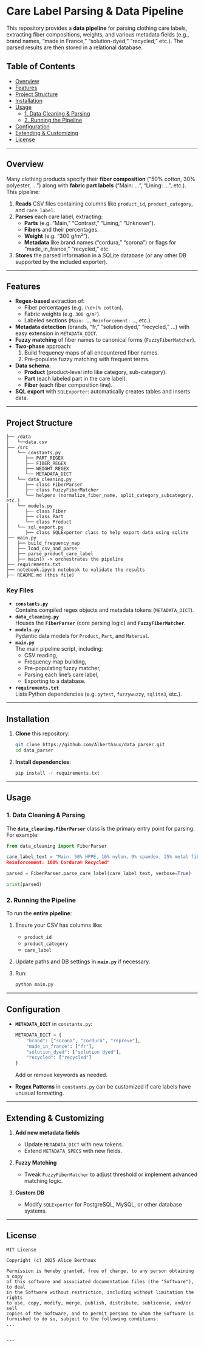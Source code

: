 
# Care Label Parsing & Data Pipeline

This repository provides a **data pipeline** for parsing clothing care labels, extracting fiber compositions, weights, and various metadata fields (e.g., brand names, “made in France,” “solution-dyed,” “recycled,” etc.). The parsed results are then stored in a relational database.

## Table of Contents

- [Overview](#overview)
- [Features](#features)
- [Project Structure](#project-structure)
- [Installation](#installation)
- [Usage](#usage)
  - [1. Data Cleaning & Parsing](#1-data-cleaning--parsing)
  - [2. Running the Pipeline](#2-running-the-pipeline)
- [Configuration](#configuration)
- [Extending & Customizing](#extending--customizing)
- [License](#license)

---

## Overview

Many clothing products specify their **fiber composition** (“50% cotton, 30% polyester, …”) along with **fabric part labels** (“Main: …”, “Lining: …”, etc.). This pipeline:

1. **Reads** CSV files containing columns like `product_id`, `product_category`, and `care_label`.
2. **Parses** each care label, extracting:
   - **Parts** (e.g. “Main,” “Contrast,” “Lining,” “Unknown”).
   - **Fibers** and their percentages.
   - **Weight** (e.g. “300 g/m²”).
   - **Metadata** like brand names (“cordura,” “sorona”) or flags for “made_in_france,” “recycled,” etc.
3. **Stores** the parsed information in a SQLite database (or any other DB supported by the included exporter).

---

## Features

- **Regex-based** extraction of:
  - Fiber percentages (e.g. `(\d+)% cotton`).
  - Fabric weights (e.g. `300 g/m²`).
  - Labeled sections (`Main: …`, `Reinforcement: …`, etc.).
- **Metadata detection** (brands, “fr,” “solution dyed,” “recycled,” …) with easy extension in `METADATA_DICT`.
- **Fuzzy matching** of fiber names to canonical forms (`FuzzyFiberMatcher`).
- **Two-phase** approach:
  1. Build frequency maps of all encountered fiber names.
  2. Pre-populate fuzzy matching with frequent terms.
- **Data schema**:
  - **Product** (product-level info like category, sub-category).
  - **Part** (each labeled part in the care label).
  - **Fiber** (each fiber composition line).
- **SQL export** with `SQLExporter`: automatically creates tables and inserts data.

---

## Project Structure

```
├── /data
│   └──data.csv
├── /src
│   └── constants.py
│      ├── PART_REGEX
│      ├── FIBER_REGEX
│      ├── WEIGHT_REGEX
│      └── METADATA_DICT
│   └── data_cleaning.py
│      ├── class FiberParser
│      ├── class FuzzyFiberMatcher
│      └── helpers (normalize_fiber_name, split_category_subcategory, etc.)
│   └── models.py
│      ├── class Fiber
│      ├── class Part
│      └── class Product
│   └── sql_export.py
│      ├── class SQLExporter class to help export data using sqlite
├── main.py
│   ├── build_frequency_map
│   ├── load_csv_and_parse
│   ├── parse_product_care_label
│   ├── main() -> orchestrates the pipeline
├── requirements.txt
├── notebook.ipynb notebook to validate the results
├── README.md (this file)

```

### Key Files

- **`constants.py`**  
  Contains compiled regex objects and metadata tokens (`METADATA_DICT`).
- **`data_cleaning.py`**  
  Houses the **`FiberParser`** (core parsing logic) and **`FuzzyFiberMatcher`**.  
- **`models.py`**  
  Pydantic data models for `Product`, `Part`, and `Material`.  
- **`main.py`**  
  The main pipeline script, including:
  - CSV reading,
  - Frequency map building,
  - Pre-populating fuzzy matcher,
  - Parsing each line’s care label,
  - Exporting to a database.  
- **`requirements.txt`**  
  Lists Python dependencies (e.g. `pytest`, `fuzzywuzzy`, `sqlite3`, etc.).

---

## Installation

1. **Clone** this repository:

   ```bash
   git clone https://github.com/Alberthaux/data_parser.git
   cd data_parser
   ```

2. **Install dependencies**:

   ```bash
   pip install -r requirements.txt
   ```

---

## Usage

### 1. Data Cleaning & Parsing

The **`data_cleaning.FiberParser`** class is the primary entry point for parsing. For example:

```python
from data_cleaning import FiberParser

care_label_text = "Main: 50% HPPE, 16% nylon, 9% spandex, 25% metal fibre...
Reinforcement: 100% Cordura® Recycled"

parsed = FiberParser.parse_care_label(care_label_text, verbose=True)

print(parsed)
```

### 2. Running the Pipeline

To run the **entire pipeline**:

1. Ensure your CSV has columns like:
   - `product_id`
   - `product_category`
   - `care_label`
2. Update paths and DB settings in **`main.py`** if necessary.
3. Run:

   ```bash
   python main.py
   ```

---

## Configuration

- **`METADATA_DICT`** in `constants.py`:
  ```python
  METADATA_DICT = {
      "brand": ["sorona", "cordura", "repreve"],
      "made_in_france": ["fr"],
      "solution_dyed": ["solution dyed"],
      "recycled": ["recycled"]
  }
  ```
  Add or remove keywords as needed.

- **Regex Patterns** in `constants.py` can be customized if care labels have unusual formatting.

---

## Extending & Customizing

1. **Add new metadata fields**  
   - Update `METADATA_DICT` with new tokens.
   - Extend `METADATA_SPECS` with new fields.

2. **Fuzzy Matching**  
   - Tweak `FuzzyFiberMatcher` to adjust threshold or implement advanced matching logic.

3. **Custom DB**  
   - Modify `SQLExporter` for PostgreSQL, MySQL, or other database systems.

---

## License

```
MIT License

Copyright (c) 2025 Alice Berthaux

Permission is hereby granted, free of charge, to any person obtaining a copy
of this software and associated documentation files (the "Software"), to deal
in the Software without restriction, including without limitation the rights
to use, copy, modify, merge, publish, distribute, sublicense, and/or sell
copies of the Software, and to permit persons to whom the Software is
furnished to do so, subject to the following conditions:
...


---

